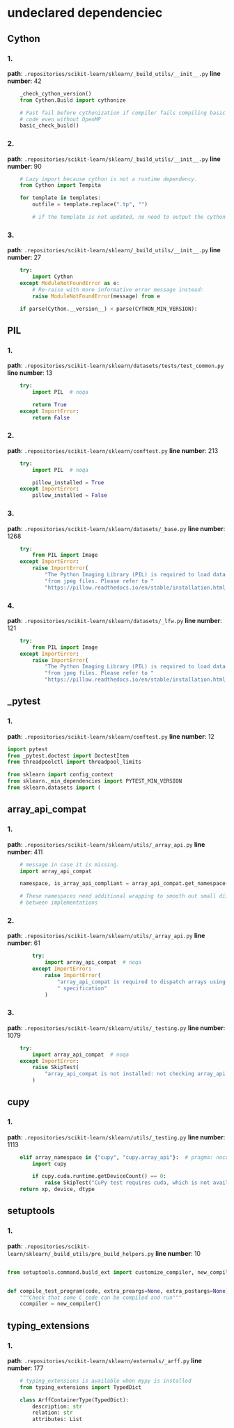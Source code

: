 # undeclared dependenciec
## Cython
### 1.
**path**: `.repositories/scikit-learn/sklearn/_build_utils/__init__.py`
**line number**: 42
```python
    _check_cython_version()
    from Cython.Build import cythonize

    # Fast fail before cythonization if compiler fails compiling basic test
    # code even without OpenMP
    basic_check_build()


```
### 2.
**path**: `.repositories/scikit-learn/sklearn/_build_utils/__init__.py`
**line number**: 90
```python
    # Lazy import because cython is not a runtime dependency.
    from Cython import Tempita

    for template in templates:
        outfile = template.replace(".tp", "")

        # if the template is not updated, no need to output the cython file

```
### 3.
**path**: `.repositories/scikit-learn/sklearn/_build_utils/__init__.py`
**line number**: 27
```python
    try:
        import Cython
    except ModuleNotFoundError as e:
        # Re-raise with more informative error message instead:
        raise ModuleNotFoundError(message) from e

    if parse(Cython.__version__) < parse(CYTHON_MIN_VERSION):

```
## PIL
### 1.
**path**: `.repositories/scikit-learn/sklearn/datasets/tests/test_common.py`
**line number**: 13
```python
    try:
        import PIL  # noqa

        return True
    except ImportError:
        return False


```
### 2.
**path**: `.repositories/scikit-learn/sklearn/conftest.py`
**line number**: 213
```python
    try:
        import PIL  # noqa

        pillow_installed = True
    except ImportError:
        pillow_installed = False


```
### 3.
**path**: `.repositories/scikit-learn/sklearn/datasets/_base.py`
**line number**: 1268
```python
    try:
        from PIL import Image
    except ImportError:
        raise ImportError(
            "The Python Imaging Library (PIL) is required to load data "
            "from jpeg files. Please refer to "
            "https://pillow.readthedocs.io/en/stable/installation.html "

```
### 4.
**path**: `.repositories/scikit-learn/sklearn/datasets/_lfw.py`
**line number**: 121
```python
    try:
        from PIL import Image
    except ImportError:
        raise ImportError(
            "The Python Imaging Library (PIL) is required to load data "
            "from jpeg files. Please refer to "
            "https://pillow.readthedocs.io/en/stable/installation.html "

```
## _pytest
### 1.
**path**: `.repositories/scikit-learn/sklearn/conftest.py`
**line number**: 12
```python
import pytest
from _pytest.doctest import DoctestItem
from threadpoolctl import threadpool_limits

from sklearn import config_context
from sklearn._min_dependencies import PYTEST_MIN_VERSION
from sklearn.datasets import (

```
## array_api_compat
### 1.
**path**: `.repositories/scikit-learn/sklearn/utils/_array_api.py`
**line number**: 411
```python
    # message in case it is missing.
    import array_api_compat

    namespace, is_array_api_compliant = array_api_compat.get_namespace(*arrays), True

    # These namespaces need additional wrapping to smooth out small differences
    # between implementations

```
### 2.
**path**: `.repositories/scikit-learn/sklearn/utils/_array_api.py`
**line number**: 61
```python
        try:
            import array_api_compat  # noqa
        except ImportError:
            raise ImportError(
                "array_api_compat is required to dispatch arrays using the API"
                " specification"
            )

```
### 3.
**path**: `.repositories/scikit-learn/sklearn/utils/_testing.py`
**line number**: 1079
```python
    try:
        import array_api_compat  # noqa
    except ImportError:
        raise SkipTest(
            "array_api_compat is not installed: not checking array_api input"
        )


```
## cupy
### 1.
**path**: `.repositories/scikit-learn/sklearn/utils/_testing.py`
**line number**: 1113
```python
    elif array_namespace in {"cupy", "cupy.array_api"}:  # pragma: nocover
        import cupy

        if cupy.cuda.runtime.getDeviceCount() == 0:
            raise SkipTest("CuPy test requires cuda, which is not available")
    return xp, device, dtype

```
## setuptools
### 1.
**path**: `.repositories/scikit-learn/sklearn/_build_utils/pre_build_helpers.py`
**line number**: 10
```python

from setuptools.command.build_ext import customize_compiler, new_compiler


def compile_test_program(code, extra_preargs=None, extra_postargs=None):
    """Check that some C code can be compiled and run"""
    ccompiler = new_compiler()

```
## typing_extensions
### 1.
**path**: `.repositories/scikit-learn/sklearn/externals/_arff.py`
**line number**: 177
```python
    # typing_extensions is available when mypy is installed
    from typing_extensions import TypedDict

    class ArffContainerType(TypedDict):
        description: str
        relation: str
        attributes: List

```
